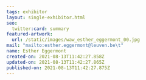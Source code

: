 ```yaml
---
tags: exhibitor
layout: single-exhibitor.html
seo:
  twitter:card: summary
featured-artwork:
  url: /static/images/waw_esther_eggermont_00.jpg
mail: "mailto:esther.eggermont@leuven.be\t"
name: Esther Eggermont
created-on: 2021-08-13T11:42:27.858Z
updated-on: 2021-08-13T11:42:27.865Z
published-on: 2021-08-13T11:42:27.875Z
---
```


